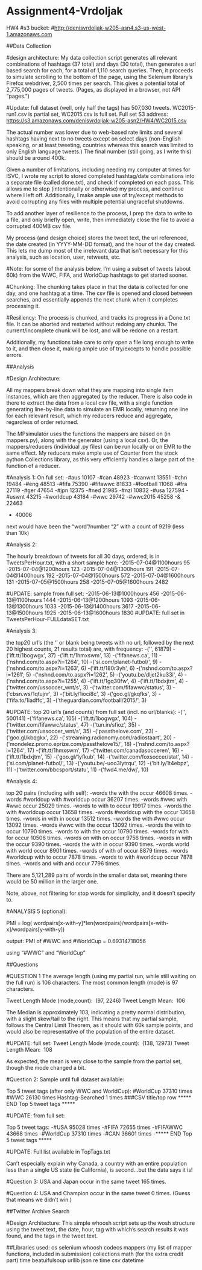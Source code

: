 # Assignment4-Vrdoljak
HW4
#s3 bucket: 
#http://denisvrdoljak-w205-asn4.s3-us-west-1.amazonaws.com

##Data Collection

#design architecture:
My data collection script generates all relevant combinations of hashtags (37 total) and days (30 total), then generates a url based search for each, for a total of 1,110 search queries. Then, it proceeds to simulate scrolling to the bottom of the page, using the Selenium library’s Firefox webdriver, 2,500 times per search. This gives a potential total of 2,775,000 pages of tweets. (Pages, as displayed in a browser, not API “pages.”)

#Update:
full dataset (well, only half the tags) has 507,030 tweets. WC2015-run1.csv is partial set, WC2015.csv is full set. Full set S3 address:
https://s3.amazonaws.com/denisvrdoljak-w205-asn2/HW4/WC2015.csv

The actual number was lower due to web-based rate limits and several hashtags having next to no tweets except on select days (non-English speaking, or at least tweeting, countries whereas this search was limited to only English language tweets.) The final number (still going, as I write this) should be around 400k.

Given a number of limitations, including needing my computer at times for ISVC, I wrote my script to stored completed hashtag/date combinations into a separate file (called done.txt), and check if completed on each pass. This allows me to stop (intentionally or otherwise) my process, and continue where I left off. Additionally, I make ample use of try/except methods to avoid corrupting any files with multiple potential ungraceful shutdowns.

To add another layer of resilience to the process, I prep the data to write to a file, and only briefly open, write, then immediately close the file to avoid a corrupted 400MB csv file. 

My process (and design choice) stores the tweet text, the url referenced, the date created (in YYYY-MM-DD format), and the hour of the day created. This lets me dump most of the irrelevant data that isn’t necessary for this analysis, such as location, user, retweets, etc.

#Note: 
for some of the analysis below, I’m using a subset of tweets (about 60k) from the WWC, FIFA, and WorldCup hashtags to get started sooner.

#Chunking:
The chunking takes place in that the data is collected for one day, and one hashtag at a time. The csv file is opened and closed between searches, and essentially appends the next chunk when it completes processing it.

#Resiliency:
The process is chunked, and tracks its progress in a Done.txt file. It can be aborted and restarted without redoing any chunks. The current/incomplete chunk will be lost, and will be redone on a restart.

Additionally, my functions take care to only open a file long enough to write to it, and then close it, making ample use of try/excepts to handle possible errors.


##Analysis

#Design Architecture:

All my mappers break down what they are mapping into single item instances, which are then aggregated by the reducer. There is also code in there to extract the data from a local csv file, with a single function generating line-by-line data to simulate an EMR locally, returning one line for each relevant result, which my reducers reduce and aggregate, regardless of order returned.

The MPsimulator uses the functions the mappers are based on (in mappers.py), along with the generator (using a local csv). Or, the mappers/reducers (individual .py files) can be run locally or on EMR to the same effect. My reducers make ample use of Counter from the stock python Collections library, as this very efficiently handles a large part of the function of a reducer.

#Analysis 1:
On full set:
-#aus 10107
-#can 48923
-#canwnt 13551
-#chn 19484
-#eng 48513
-#fifa 75390
-#fifawwc 81833
-#football 11068
-#fra 27119
-#ger 47654
-#jpn 12375
-#ned 21985
-#nzl 10832
-#usa 127594
-#uswnt 43215
-#worldcup 43184
-#wwc 29742
-#wwc2015 45258
-& 22463
- 40006

next would have been the “word”/number “2” with a count of 9219 (less than 10k)

#Analysis 2:

The hourly breakdown of tweets for all 30 days, ordered, is in TweetsPerHour.txt, with a short sample here:
-2015-07-04@1100hours 95
-2015-07-04@1200hours 123
-2015-07-04@1300hours 191
-2015-07-04@1400hours 192
-2015-07-04@1500hours 572
-2015-07-04@1600hours 131
-2015-07-05@1500hours 258
-2015-07-05@1600hours 2482

#UPDATE:
sample from full set:
-2015-06-13@1000hours 456
-2015-06-13@1100hours 1444
-2015-06-13@1200hours 1093
-2015-06-13@1300hours 1033
-2015-06-13@1400hours 3617
-2015-06-13@1500hours 1925
-2015-06-13@1600hours 1830
#UPDATE: full set in TweetsPerHour-FULLdataSET.txt


#Analysis 3:

the top20 url’s (the ‘’ or blank being tweets with no url, followed by the next 20 highest counts, 21 results total) are, with frequency:
-('', 61879)
-('ift.tt/1bogwgx', 37)
-('ift.tt/1hmxswm', 13)
-('fifanews.ca', 11)
-('nshnd.com/to.aspx?i=1264', 10)
-('si.com/planet-futbol/', 9)
-('nshnd.com/to.aspx?i=1263', 6)
-('ift.tt/180r3yh', 6)
-('nshnd.com/to.aspx?i=1261', 5)
-('nshnd.com/to.aspx?i=1262', 5)
-('youtu.be/dljet2ku33i', 4)
-('nshnd.com/to.aspx?i=1255', 4)
-('ift.tt/1gq30fw', 4)
-('ift.tt/1bdxjtm', 4)
-('twitter.com/ussoccer_wnt/s', 3)
-('twitter.com/fifawwc/status', 3)
-('cbsn.ws/1qtujnr', 3)
-('bit.ly/1ioci8c', 3)
-('goo.gl/gkqfks', 3)
-('fifa.to/1iadffc', 3)
-('theguardian.com/football/2015/', 3)


#UPDATE: top 20 url’s (and counts) from full set (incl. no url/blanks):
-('', 500141)
-('fifanews.ca', 105)
-('ift.tt/1bogwgx', 104)
-('twitter.com/fifawwc/status', 47)
-('tun.in/sfioz', 35)
-('twitter.com/ussoccer_wnt/s', 35)
-('passthelove.com', 23)
-('goo.gl/kbqgkx', 22)
-('streaming.radionomy.com/radiostaart', 20)
-('mondelez.promo.eprize.com/passthelove15/', 18)
-('nshnd.com/to.aspx?i=1264', 17)
-('ift.tt/1hmxswm', 17)
-('twitter.com/canadasocceren', 16)
-('ift.tt/1bdxjtm', 15)
-('goo.gl/1yfkub', 14)
-('twitter.com/foxsoccer/stat', 14)
-('si.com/planet-futbol/', 13)
-('youtu.be/-uoo3lytrqu', 12)
-('bit.ly/1t4ebpz', 11)
-('twitter.com/bbcsport/statu', 11)
-('fwd4.me/dwj', 10)

#Analysis 4:

top 20 pairs (including with self):
-words the with the occur 46608 times.
-words #worldcup with #worldcup occur 36207 times.
-words #wwc with #wwc occur 25029 times.
-words to with to occur 19917 times.
-words the with #worldcup occur 13658 times.
-words #worldcup with the occur 13658 times.
-words in with in occur 13512 times.
-words the with #wwc occur 13092 times.
-words #wwc with the occur 13092 times.
-words the with to occur 10790 times.
-words to with the occur 10790 times.
-words for with for occur 10506 times.
-words on with on occur 9756 times.
-words in with the occur 9390 times.
-words the with in occur 9390 times.
-words world with world occur 8901 times.
-words of with of occur 8879 times.
-words #worldcup with to occur 7878 times.
-words to with #worldcup occur 7878 times.
-words and with and occur 7796 times.

<Using smaller dataset> There are 5,121,289 pairs of words in the smaller data set, meaning there would be 50 million in the larger one.

Note, above, not filtering for stop words for simplicity, and it doesn’t specify to.

#ANALYSIS 5 (optional):

PMI = log( wordpairs[x-with-y]*len(wordpairs)/wordpairs[x-with-x]/wordpairs[y-with-y])

output:
PMI of #WWC and #WorldCup = 0.69314718056

using “#WWC” and “WorldCup”

##Questions

#QUESTION 1
The average length (using my partial run, while still waiting on the full run) is 106 characters. The most common length (mode) is 97 characters.

Tweet Length Mode (mode,count):  (97, 2246)
Tweet Length Mean:  106

The Median is approximately 103, indicating a pretty normal distribution, with a slight skew/tail to the right. This means that my partial sample, follows the Central Limit Theorem, as it should with 60k sample points, and would also be representative of the population of the entire dataset.

#UPDATE: full set:
Tweet Length Mode (mode,count):  (138, 12973)
Tweet Length Mean:  108

As expected, the mean is very close to the sample from the partial set, though the mode changed a bit.

#Question 2:
Sample until full dataset available:

Top 5 tweet tags (after only WWC and WorldCup):
#WorldCup 37310 times
#WWC 26130 times
Hashtag-Searched 1 times ###CSV title/top row
***** END Top 5 tweet tags *****

#UPDATE: from full set:

Top 5 tweet tags:
-#USA 95028 times
-#FIFA 72655 times
-#FIFAWWC 43668 times
-#WorldCup 37310 times
-#CAN 36601 times
-***** END Top 5 tweet tags *****

#UPDATE: Full list available in TopTags.txt

Can’t especially explain why Canada, a country with an entire population less than a single US state (ie California), is second…but the data says it is!

#Question 3:
USA and Japan occur in the same tweet 165 times.

#Question 4:
USA and Champion occur in the same tweet 0 times. (Guess that means we didn’t win.)



##Twitter Archive Search

#Design Architecture:
This simple whoosh script sets up the wosh structure using the tweet text, the date, hour, tag with which’s search results it was found, and the tags in the tweet text.

##Libraries used:
os
selenium
whoosh
codecs
mappers (my list of mapper functions, included in submission)
collections
math (for the extra credit part)
time
beatuifulsoup
urllib
json
re
time
csv
datetime

